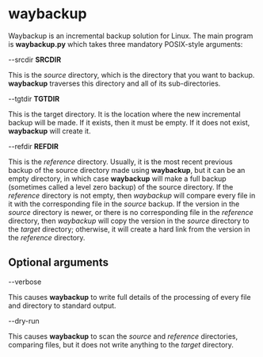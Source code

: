 # waybackup

Waybackup is an incremental backup solution for Linux. The main program
is **waybackup.py** which takes three mandatory POSIX-style arguments:

--srcdir **SRCDIR**

This is the *source* directory, which is the directory that you want to
backup.  **waybackup** traverses this directory and all of its sub-directories.

--tgtdir **TGTDIR**

This is the target directory. It is the location where the new incremental backup
will be made. If it exists, then it must be empty. If it does not exist, **waybackup**
will create it.

--refdir **REFDIR**

This is the *reference* directory. Usually, it is the most recent previous backup
of the source directory made using **waybackup**, but it can be an empty directory,
in which case **waybackup** will make a full backup (sometimes called a level zero
backup) of the source directory. If the *reference* directory is not empty, then
*waybackup* will compare every file in it with the corresponding file in the *source*
backup. If the version in the *source* directory is newer, or there is no corresponding
file in the *reference* directory, then *waybackup* will copy the version in the
*source* directory to the *target* directory; otherwise, it will create a hard link
from the version in the *reference* directory.

## Optional arguments

--verbose

This causes **waybackup** to write full details of the processing of every file and
directory to standard output.

--dry-run

This causes **waybackup** to scan the *source* and *reference* directories, comparing
files, but it does not write anything to the *target* directory.
